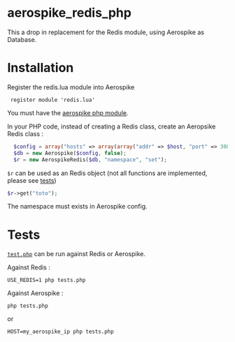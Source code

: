 # aerospike_redis_php

This a drop in replacement for the Redis module, using Aerospike as Database.

# Installation

Register the redis.lua module into Aerospike

````
 register module 'redis.lua'
````

You must have the [aerospike php module](https://github.com/aerospike/aerospike-client-php).

In your PHP code, instead of creating a Redis class, create an Aeropsike Redis class :
````php
  $config = array("hosts" => array(array("addr" => $host, "port" => 3000)));
  $db = new Aerospike($config, false);
  $r = new AerospikeRedis($db, "namespace", "set");
````
`$r` can be used as an Redis object (not all functions are implemented, please see [tests](test.php))

````php
$r->get("toto");
`````

The namespace must exists in Aerospike config.

# Tests

[`test.php`](test.php) can be run against Redis or Aerospike.

Against Redis :
````
USE_REDIS=1 php tests.php
````

Against Aerospike :
````
php tests.php
````
or
````
HOST=my_aerospike_ip php tests.php
````
